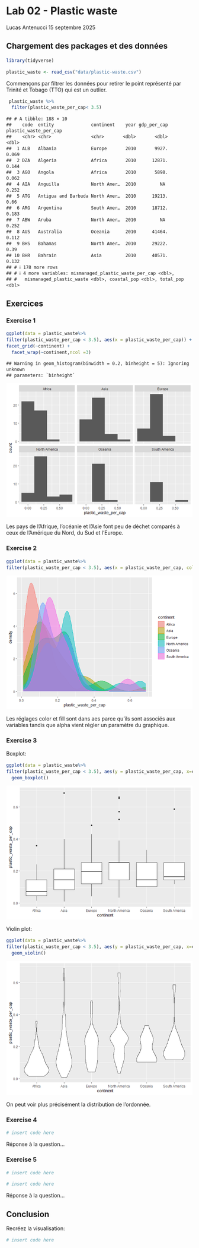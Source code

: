 Lab 02 - Plastic waste
================
Lucas Antenucci
15 septembre 2025

## Chargement des packages et des données

``` r
library(tidyverse) 
```

``` r
plastic_waste <- read_csv("data/plastic-waste.csv")
```

Commençons par filtrer les données pour retirer le point représenté par
Trinité et Tobago (TTO) qui est un outlier.

``` r
 plastic_waste %>%
  filter(plastic_waste_per_cap< 3.5) 
```

    ## # A tibble: 188 × 10
    ##    code  entity              continent    year gdp_per_cap plastic_waste_per_cap
    ##    <chr> <chr>               <chr>       <dbl>       <dbl>                 <dbl>
    ##  1 ALB   Albania             Europe       2010       9927.                 0.069
    ##  2 DZA   Algeria             Africa       2010      12871.                 0.144
    ##  3 AGO   Angola              Africa       2010       5898.                 0.062
    ##  4 AIA   Anguilla            North Amer…  2010         NA                  0.252
    ##  5 ATG   Antigua and Barbuda North Amer…  2010      19213.                 0.66 
    ##  6 ARG   Argentina           South Amer…  2010      18712.                 0.183
    ##  7 ABW   Aruba               North Amer…  2010         NA                  0.252
    ##  8 AUS   Australia           Oceania      2010      41464.                 0.112
    ##  9 BHS   Bahamas             North Amer…  2010      29222.                 0.39 
    ## 10 BHR   Bahrain             Asia         2010      40571.                 0.132
    ## # ℹ 178 more rows
    ## # ℹ 4 more variables: mismanaged_plastic_waste_per_cap <dbl>,
    ## #   mismanaged_plastic_waste <dbl>, coastal_pop <dbl>, total_pop <dbl>

## Exercices

### Exercise 1

``` r
ggplot(data = plastic_waste%>%
filter(plastic_waste_per_cap < 3.5), aes(x = plastic_waste_per_cap)) + geom_histogram(binwidth = 0.2, binheight=5)+
facet_grid(~continent) +
  facet_wrap(~continent,ncol =3)
```

    ## Warning in geom_histogram(binwidth = 0.2, binheight = 5): Ignoring unknown
    ## parameters: `binheight`

![](lab-02_files/figure-gfm/plastic-waste-continent-1.png)<!-- -->

Les pays de l’Afrique, l’océanie et l’Asie font peu de déchet comparés à
ceux de l’Amérique du Nord, du Sud et l’Europe.

### Exercise 2

``` r
ggplot(data = plastic_waste%>%
filter(plastic_waste_per_cap < 3.5), aes(x = plastic_waste_per_cap, color=continent, fill =continent, )) + geom_density(alpha = 0.5)
```

![](lab-02_files/figure-gfm/plastic-waste-density-1.png)<!-- -->

Les réglages color et fill sont dans aes parce qu’ils sont associés aux
variables tandis que alpha vient régler un paramètre du graphique.

### Exercise 3

Boxplot:

``` r
ggplot(data = plastic_waste%>%
filter(plastic_waste_per_cap < 3.5), aes(y = plastic_waste_per_cap, x=continent)) + 
  geom_boxplot()
```

![](lab-02_files/figure-gfm/plastic-waste-boxplot-1.png)<!-- -->

Violin plot:

``` r
ggplot(data = plastic_waste%>%
filter(plastic_waste_per_cap < 3.5), aes(y = plastic_waste_per_cap, x=continent)) + 
  geom_violin()
```

![](lab-02_files/figure-gfm/plastic-waste-violin-1.png)<!-- -->

On peut voir plus précisément la distribution de l’ordonnée.

### Exercise 4

``` r
# insert code here
```

Réponse à la question…

### Exercise 5

``` r
# insert code here
```

``` r
# insert code here
```

Réponse à la question…

## Conclusion

Recréez la visualisation:

``` r
# insert code here
```

